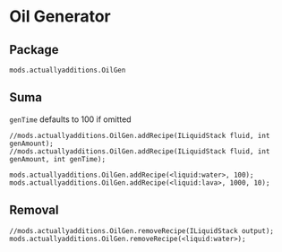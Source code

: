 # Oil Generator

## Package

`mods.actuallyadditions.OilGen`

## Suma

`genTime` defaults to 100 if omitted

```zenscript
//mods.actuallyadditions.OilGen.addRecipe(ILiquidStack fluid, int genAmount);
//mods.actuallyadditions.OilGen.addRecipe(ILiquidStack fluid, int genAmount, int genTime);

mods.actuallyadditions.OilGen.addRecipe(<liquid:water>, 100);
mods.actuallyadditions.OilGen.addRecipe(<liquid:lava>, 1000, 10);
```

## Removal

```zenscript
//mods.actuallyadditions.OilGen.removeRecipe(ILiquidStack output);
mods.actuallyadditions.OilGen.removeRecipe(<liquid:water>);
```
